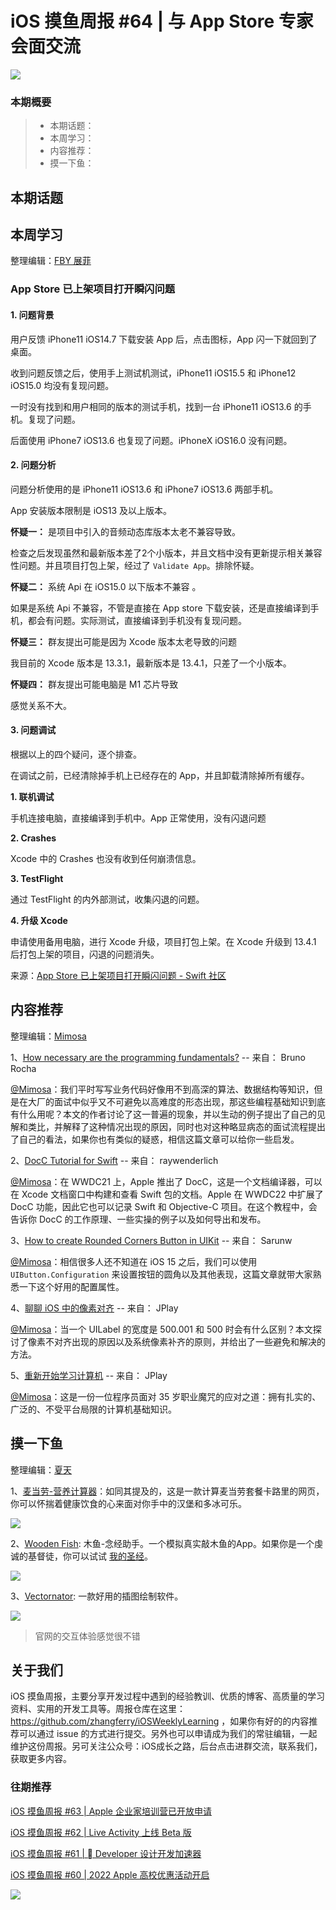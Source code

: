 # iOS 摸鱼周报 #64 | 与 App Store 专家会面交流

![](https://cdn.zhangferry.com/Images/moyu_weekly_cover.jpeg)

### 本期概要

> * 本期话题：
> * 本周学习：
> * 内容推荐：
> * 摸一下鱼：

## 本期话题



## 本周学习

整理编辑：[FBY 展菲](https://github.com/fanbaoying)

### App Store 已上架项目打开瞬闪问题

#### 1. 问题背景

用户反馈 iPhone11 iOS14.7 下载安装 App 后，点击图标，App 闪一下就回到了桌面。

收到问题反馈之后，使用手上测试机测试，iPhone11 iOS15.5 和 iPhone12 iOS15.0 均没有复现问题。

一时没有找到和用户相同的版本的测试手机，找到一台 iPhone11 iOS13.6 的手机。复现了问题。

后面使用 iPhone7 iOS13.6 也复现了问题。iPhoneX iOS16.0 没有问题。

#### 2. 问题分析

问题分析使用的是 iPhone11 iOS13.6 和 iPhone7 iOS13.6 两部手机。

App 安装版本限制是 iOS13 及以上版本。

**怀疑一：** 是项目中引入的音频动态库版本太老不兼容导致。

检查之后发现虽然和最新版本差了2个小版本，并且文档中没有更新提示相关兼容性问题。并且项目打包上架，经过了 `Validate App`。排除怀疑。

**怀疑二：** 系统 Api 在 iOS15.0 以下版本不兼容 。

如果是系统 Api 不兼容，不管是直接在 App store 下载安装，还是直接编译到手机，都会有问题。实际测试，直接编译到手机没有复现问题。

**怀疑三：** 群友提出可能是因为 Xcode 版本太老导致的问题

我目前的 Xcode 版本是 13.3.1，最新版本是 13.4.1，只差了一个小版本。

**怀疑四：** 群友提出可能电脑是 M1 芯片导致

感觉关系不大。

#### 3. 问题调试

根据以上的四个疑问，逐个排查。

在调试之前，已经清除掉手机上已经存在的 App，并且卸载清除掉所有缓存。

**1. 联机调试**

手机连接电脑，直接编译到手机中。App 正常使用，没有闪退问题

**2. Crashes**

Xcode 中的 Crashes 也没有收到任何崩溃信息。

**3. TestFlight**

通过 TestFlight 的内外部测试，收集闪退的问题。

**4. 升级 Xcode**

申请使用备用电脑，进行 Xcode 升级，项目打包上架。在 Xcode 升级到 13.4.1 后打包上架的项目，闪退的问题消失。


来源：[App Store 已上架项目打开瞬闪问题 - Swift 社区](https://mp.weixin.qq.com/s/QOB5alijsV5Gg8pi4lg03g "App Store 已上架项目打开瞬闪问题 - Swift 社区")

## 内容推荐

整理编辑：[Mimosa](https://juejin.cn/user/1433418892590136)

1、[How necessary are the programming fundamentals?](https://swiftrocks.com/how-necessary-are-the-programming-fundamentals "How necessary are the programming fundamentals?") -- 来自： Bruno Rocha

[@Mimosa](https://juejin.cn/user/1433418892590136)：我们平时写写业务代码好像用不到高深的算法、数据结构等知识，但是在大厂的面试中似乎又不可避免以高难度的形态出现，那这些编程基础知识到底有什么用呢？本文的作者讨论了这一普遍的现象，并以生动的例子提出了自己的见解和类比，并解释了这种情况出现的原因，同时也对这种略显病态的面试流程提出了自己的看法，如果你也有类似的疑惑，相信这篇文章可以给你一些启发。

2、[DocC Tutorial for Swift](https://www.raywenderlich.com/34919511-docc-tutorial-for-swift-getting-started "DocC Tutorial for Swift") -- 来自： raywenderlich

[@Mimosa](https://juejin.cn/user/1433418892590136)：在 WWDC21 上，Apple 推出了 DocC，这是一个文档编译器，可以在 Xcode 文档窗口中构建和查看 Swift 包的文档。Apple 在 WWDC22 中扩展了 DocC 功能，因此它也可以记录 Swift 和 Objective-C 项目。在这个教程中，会告诉你 DocC 的工作原理、一些实操的例子以及如何导出和发布。

3、[How to create Rounded Corners Button in UIKit](https://sarunw.com/posts/uikit-rounded-corners-button/ "How to create Rounded Corners Button in UIKit") -- 来自： Sarunw

[@Mimosa](https://juejin.cn/user/1433418892590136)：相信很多人还不知道在 iOS 15 之后，我们可以使用 `UIButton.Configuration` 来设置按钮的圆角以及其他表现，这篇文章就带大家熟悉一下这个好用的配置属性。

4、[聊聊 iOS 中的像素对齐](https://juejin.cn/post/7124658703088910350 "聊聊 iOS 中的像素对齐") -- 来自： JPlay

[@Mimosa](https://juejin.cn/user/1433418892590136)：当一个 UILabel 的宽度是 500.001 和 500 时会有什么区别？本文探讨了像素不对齐出现的原因以及系统像素补齐的原则，并给出了一些避免和解决的方法。

5、[重新开始学习计算机](https://juejin.cn/post/7124660156612214814 "重新开始学习计算机") -- 来自： JPlay

[@Mimosa](https://juejin.cn/user/1433418892590136)：这是一份一位程序员面对 35 岁职业魔咒的应对之道：拥有扎实的、广泛的、不受平台局限的计算机基础知识。


## 摸一下鱼

整理编辑：[夏天](https://juejin.cn/user/3298190611456638)

1、[麦当劳-营养计算器](https://www.mcdonalds.com.cn/nutrition_calculator)：如同其提及的，这是一款计算麦当劳套餐卡路里的网页，你可以怀揣着健康饮食的心来面对你手中的汉堡和多冰可乐。

![](https://cdn.zhangferry.com/Images/nutrition_calculator.png)

2、[Wooden Fish](https://apps.apple.com/app/id1522144157): 木鱼-念经助手。一个模拟真实敲木鱼的App。如果你是一个虔诚的基督徒，你可以试试 [我的圣经](https://apps.apple.com/cn/app/my-holy-rosary-%E6%88%91%E7%9A%84%E5%9C%A3%E7%BB%8F-%E6%9C%89%E5%A3%B0%E8%AF%BB%E7%89%A9/id1188342937?mt=12)。

![](https://cdn.zhangferry.com/Images/wooden_fish.png)

3、[Vectornator](https://www.vectornator.io): 一款好用的插图绘制软件。

![](https://cdn.zhangferry.com/Images/vectornator.png)

> 官网的交互体验感觉很不错

## 关于我们

iOS 摸鱼周报，主要分享开发过程中遇到的经验教训、优质的博客、高质量的学习资料、实用的开发工具等。周报仓库在这里：https://github.com/zhangferry/iOSWeeklyLearning ，如果你有好的的内容推荐可以通过 issue 的方式进行提交。另外也可以申请成为我们的常驻编辑，一起维护这份周报。另可关注公众号：iOS成长之路，后台点击进群交流，联系我们，获取更多内容。

### 往期推荐

[iOS 摸鱼周报 #63 | Apple 企业家培训营已开放申请](https://mp.weixin.qq.com/s/nAMshUG4AjWLAAHOFPVqXg)

[iOS 摸鱼周报 #62 |  Live Activity 上线 Beta 版 ](https://mp.weixin.qq.com/s/HySX4Yaf3Zxy8Wn-LyUO0A)

[iOS 摸鱼周报 #61 |  Developer 设计开发加速器](https://mp.weixin.qq.com/s/WfwqRhC-9-isUanv8ZnvMQ)

[iOS 摸鱼周报 #60 | 2022 Apple 高校优惠活动开启](https://mp.weixin.qq.com/s/5chb-a9u7VMdLis1FG6B6Q)

![](https://cdn.zhangferry.com/Images/WechatIMG384.jpeg)
